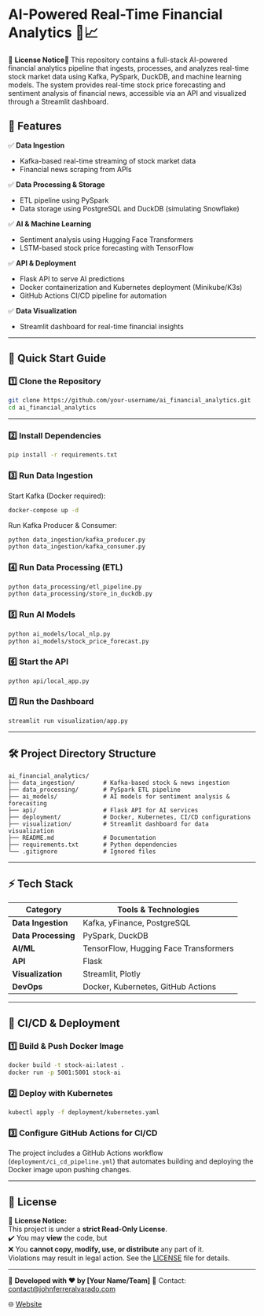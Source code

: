 # AI-Powered Real-Time Financial Analytics 🚀📈
🚨 **License Notice**🚨
This repository contains a full-stack AI-powered financial analytics pipeline that ingests, processes, and analyzes real-time stock market data using Kafka, PySpark, DuckDB, and machine learning models. The system provides real-time stock price forecasting and sentiment analysis of financial news, accessible via an API and visualized through a Streamlit dashboard.

## 📌 Features

✅ **Data Ingestion**

- Kafka-based real-time streaming of stock market data
- Financial news scraping from APIs

✅ **Data Processing & Storage**

- ETL pipeline using PySpark
- Data storage using PostgreSQL and DuckDB (simulating Snowflake)

✅ **AI & Machine Learning**

- Sentiment analysis using Hugging Face Transformers
- LSTM-based stock price forecasting with TensorFlow

✅ **API & Deployment**

- Flask API to serve AI predictions
- Docker containerization and Kubernetes deployment (Minikube/K3s)
- GitHub Actions CI/CD pipeline for automation

✅ **Data Visualization**

- Streamlit dashboard for real-time financial insights

---

## 🚀 Quick Start Guide

### **1️⃣ Clone the Repository**

```bash
git clone https://github.com/your-username/ai_financial_analytics.git
cd ai_financial_analytics
```

---

### **2️⃣ Install Dependencies**

```bash
pip install -r requirements.txt
```

### **3️⃣ Run Data Ingestion**

Start Kafka (Docker required):

```bash
docker-compose up -d
```

Run Kafka Producer & Consumer:

```bash
python data_ingestion/kafka_producer.py
python data_ingestion/kafka_consumer.py
```

### **4️⃣ Run Data Processing (ETL)**

```bash
python data_processing/etl_pipeline.py
python data_processing/store_in_duckdb.py
```

### **5️⃣ Run AI Models**

```bash
python ai_models/local_nlp.py
python ai_models/stock_price_forecast.py
```

### **6️⃣ Start the API**

```bash
python api/local_app.py
```

### **7️⃣ Run the Dashboard**

```bash
streamlit run visualization/app.py
```

---

## 🛠️ Project Directory Structure

```
ai_financial_analytics/
├── data_ingestion/        # Kafka-based stock & news ingestion
├── data_processing/       # PySpark ETL pipeline
├── ai_models/             # AI models for sentiment analysis & forecasting
├── api/                   # Flask API for AI services
├── deployment/            # Docker, Kubernetes, CI/CD configurations
├── visualization/         # Streamlit dashboard for data visualization
├── README.md              # Documentation
├── requirements.txt       # Python dependencies
└── .gitignore             # Ignored files
```

---

## ⚡ Tech Stack

| Category            | Tools & Technologies                  |
| ------------------- | ------------------------------------- |
| **Data Ingestion**  | Kafka, yFinance, PostgreSQL           |
| **Data Processing** | PySpark, DuckDB                       |
| **AI/ML**           | TensorFlow, Hugging Face Transformers |
| **API**             | Flask                                 |
| **Visualization**   | Streamlit, Plotly                     |
| **DevOps**          | Docker, Kubernetes, GitHub Actions    |

---

## 📌 CI/CD & Deployment

### **1️⃣ Build & Push Docker Image**

```bash
docker build -t stock-ai:latest .
docker run -p 5001:5001 stock-ai
```

### **2️⃣ Deploy with Kubernetes**

```bash
kubectl apply -f deployment/kubernetes.yaml
```

### **3️⃣ Configure GitHub Actions for CI/CD**

The project includes a GitHub Actions workflow (`deployment/ci_cd_pipeline.yml`) that automates building and deploying the Docker image upon pushing changes.

---

## 📄 License

🚨 **License Notice:**  
This project is under a **strict Read-Only License**.  
✔️ You may **view** the code, but  
❌ You **cannot copy, modify, use, or distribute** any part of it.  
Violations may result in legal action. See the [LICENSE](LICENSE) file for details.

---

🔹 **Developed with ❤️ by [Your Name/Team]**
📧 Contact: contact@johnferreralvarado.com

🌐 [Website](https://johnferreralvarado.com/)
